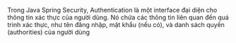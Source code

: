 Trong Java Spring Security, Authentication là một interface đại diện cho thông tin xác thực của người dùng. Nó chứa các thông tin liên quan đến quá trình xác thực, như tên đăng nhập, mật khẩu (nếu có), và danh sách quyền (authorities) của người dùng